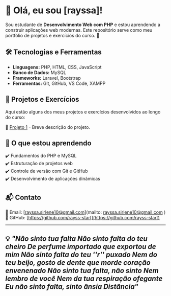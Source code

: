 # 👋 Olá, eu sou [rayssa]!

Sou estudante de **Desenvolvimento Web com PHP** e estou aprendendo a construir aplicações web modernas. Este repositório serve como meu portfólio de projetos e exercícios do curso. 🚀

## 🛠️ Tecnologias e Ferramentas
- **Linguagens:** PHP, HTML, CSS, JavaScript
- **Banco de Dados:** MySQL
- **Frameworks:** Laravel, Bootstrap
- **Ferramentas:** Git, GitHub, VS Code, XAMPP

## 📌 Projetos e Exercícios
Aqui estão alguns dos meus projetos e exercícios desenvolvidos ao longo do curso:

🔹 [Projeto 1](https://github.com/seu-usuario/projeto-1) - Breve descrição do projeto.
<!-- 🔹 [Projeto 2](https://github.com/seu-usuario/projeto-2) - Breve descrição do projeto.
🔹 [Projeto 3](https://github.com/seu-usuario/projeto-3) - Breve descrição do projeto. -->

## 📖 O que estou aprendendo
✔️ Fundamentos do PHP e MySQL  
✔️ Estruturação de projetos web  
✔️ Controle de versão com Git e GitHub  
✔️ Desenvolvimento de aplicações dinâmicas  

## 📬 Contato
📧 Email: [rayssa.sirlene10@gmail.com](mailto: rayssa.sirlene10@gmail.com )  
🔗 GitHub: [https://github.com/rayss-start](https://github.com/rayss-start)  
 

---

💡 _"Não sinto tua falta
Não sinto falta do teu cheiro
De perfume importado que exportou de mim
Não sinto falta do teu ''r'' puxado
Nem do teu beijo, gosto de dente que morde coração envenenado
Não sinto tua falta, não sinto
Nem lembro de você
Nem da tua respiração ofegante
Eu não sinto falta, sinto ânsia
Distância"_
-